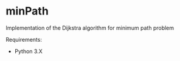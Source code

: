 # minPath
Implementation of the Dijkstra algorithm for minimum path problem

Requirements:
- Python 3.X
